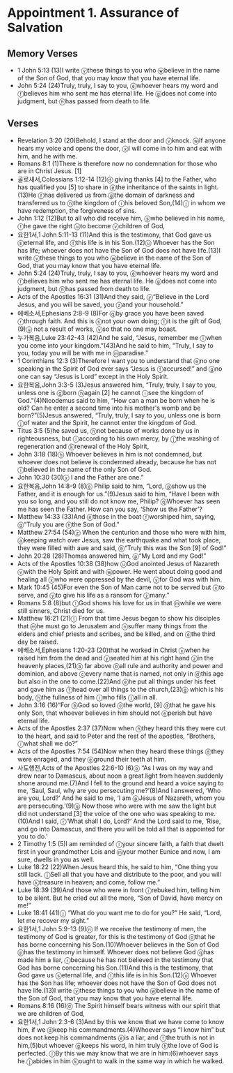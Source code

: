 #  Appointment 1. Assurance of Salvation

## Memory Verses
- 1 John 5:13 (13)<pb/>I write <f>ⓥ</f>these things to you who <f>ⓦ</f>believe in the name of the Son of God, that you may know that you have eternal life.
- John 5:24 (24)<J>Truly, truly, I say to you, <f>ⓔ</f>whoever hears my word and <f>ⓕ</f>believes him who sent me has eternal life. He <f>ⓖ</f>does not come into judgment, but <f>ⓗ</f>has passed from death to life.</J>

## Verses
- Revelation 3:20 (20)<J>Behold, I stand at the door and <f>ⓥ</f>knock. <f>ⓦ</f>If anyone hears my voice and opens the door, <f>ⓧ</f>I will come in to him and eat with him, and he with me.</J>
- Romans 8:1 (1)<pb/>There is therefore now no condemnation for those who are in Christ Jesus. <f>[1]</f>
- 골로새서,Colossians 1:12-14 (12)<f>ⓓ</f> giving thanks <f>[4]</f> to the Father, who has qualified you <f>[5]</f> to share in <f>ⓔ</f>the inheritance of the saints in light.(13)He <f>ⓕ</f>has delivered us from <f>ⓖ</f>the domain of darkness and transferred us to <f>ⓗ</f>the kingdom of <f>ⓘ</f>his beloved Son,(14)<f>ⓙ</f> in whom we have redemption, the forgiveness of sins.
- John 1:12 (12)But to all who did receive him, <f>ⓢ</f>who believed in his name, <f>ⓣ</f>he gave the right <f>ⓤ</f>to become <f>ⓥ</f>children of God,
- 요한1서,1 John 5:11-13 (11)And this is the testimony, that God gave us <f>ⓢ</f>eternal life, and <f>ⓣ</f>this life is in his Son.(12)<f>ⓤ</f> Whoever has the Son has life; whoever does not have the Son of God does not have life.(13)<pb/>I write <f>ⓥ</f>these things to you who <f>ⓦ</f>believe in the name of the Son of God, that you may know that you have eternal life.
- John 5:24 (24)<J>Truly, truly, I say to you, <f>ⓔ</f>whoever hears my word and <f>ⓕ</f>believes him who sent me has eternal life. He <f>ⓖ</f>does not come into judgment, but <f>ⓗ</f>has passed from death to life.</J>
- Acts of the Apostles 16:31 (31)And they said, <f>ⓨ</f>“Believe in the Lord Jesus, and you will be saved, you <f>ⓩ</f>and your household.”
- 에베소서,Ephesians 2:8-9 (8)For <f>ⓠ</f>by grace you have been saved <f>ⓡ</f>through faith. And this is <f>ⓢ</f>not your own doing; <f>ⓣ</f>it is the gift of God,(9)<f>ⓤ</f> not a result of works, <f>ⓥ</f>so that no one may boast.
- 누가복음,Luke 23:42-43 (42)And he said, “Jesus, remember me <f>ⓛ</f>when you come into your kingdom.”(43)And he said to him, <J>“Truly, I say to you, today you will be with me in <f>ⓜ</f>paradise.”</J>
- 1 Corinthians 12:3 (3)Therefore I want you to understand that <f>ⓔ</f>no one speaking in the Spirit of God ever says “Jesus is <f>ⓕ</f>accursed!” and <f>ⓖ</f>no one can say “Jesus is Lord” except in the Holy Spirit.
- 요한복음,John 3:3-5 (3)Jesus answered him, <J>“Truly, truly, I say to you, unless one is <f>ⓖ</f>born <f>ⓗ</f>again <f>[2]</f> he cannot <f>ⓘ</f>see the kingdom of God.”</J>(4)Nicodemus said to him, “How can a man be born when he is old? Can he enter a second time into his mother's womb and be born?”(5)Jesus answered, <J>“Truly, truly, I say to you, unless one is born <f>ⓙ</f>of water and the Spirit, he cannot enter the kingdom of God.</J>
- Titus 3:5 (5)he saved us, <f>ⓗ</f>not because of works done by us in righteousness, but <f>ⓘ</f>according to his own mercy, by <f>ⓙ</f>the washing of regeneration and <f>ⓚ</f>renewal of the Holy Spirit,
- John 3:18 (18)<J><f>ⓗ</f> Whoever believes in him is not condemned, but whoever does not believe is condemned already, because he has not <f>ⓘ</f>believed in the name of the only Son of God.</J>
- John 10:30 (30)<J><f>ⓧ</f> I and the Father are one.”</J>
- 요한복음,John 14:8-9 (8)<pb/><f>ⓞ</f> Philip said to him, “Lord, <f>ⓟ</f>show us the Father, and it is enough for us.”(9)Jesus said to him, <J>“Have I been with you so long, and you still do not know me, Philip? <f>ⓠ</f>Whoever has seen me has seen the Father. How can you say, ‘Show us the Father’?</J>
- Matthew 14:33 (33)And <f>ⓔ</f>those in the boat <f>ⓕ</f>worshiped him, saying, <f>ⓖ</f>“Truly you are <f>ⓗ</f>the Son of God.”
- Matthew 27:54 (54)<f>ⓩ</f> When the centurion and those who were with him, <f>ⓐ</f>keeping watch over Jesus, saw the earthquake and what took place, they were filled with awe and said, <f>ⓑ</f>“Truly this was the Son <f>[9]</f> of God!”
- John 20:28 (28)Thomas answered him, <f>ⓟ</f>“My Lord and my God!”
- Acts of the Apostles 10:38 (38)how <f>ⓤ</f>God anointed Jesus of Nazareth <f>ⓥ</f>with the Holy Spirit and with <f>ⓦ</f>power. He went about doing good and healing all <f>ⓧ</f>who were oppressed by the devil, <f>ⓨ</f>for God was with him.
- Mark 10:45 (45)<J>For even the Son of Man came not to be served but <f>ⓧ</f>to serve, and <f>ⓨ</f>to give his life as a ransom for <f>ⓩ</f>many.”</J>
- Romans 5:8 (8)but <f>ⓛ</f>God shows his love for us in that <f>ⓜ</f>while we were still sinners, Christ died for us.
- Matthew 16:21 (21)<pb/><f>ⓛ</f> From that time Jesus began to show his disciples that <f>ⓜ</f>he must go to Jerusalem and <f>ⓝ</f>suffer many things from the elders and chief priests and scribes, and be killed, and on <f>ⓞ</f>the third day be raised.
- 에베소서,Ephesians 1:20-23 (20)that he worked in Christ <f>ⓧ</f>when he raised him from the dead and <f>ⓨ</f>seated him at his right hand <f>ⓩ</f>in the heavenly places,(21)<f>ⓐ</f> far above <f>ⓑ</f>all rule and authority and power and dominion, and above <f>ⓒ</f>every name that is named, not only in <f>ⓓ</f>this age but also in the one to come.(22)And <f>ⓔ</f>he put all things under his feet and gave him as <f>ⓕ</f>head over all things to the church,(23)<f>ⓖ</f> which is his body, <f>ⓗ</f>the fullness of him <f>ⓘ</f>who fills <f>ⓙ</f>all in all.
- John 3:16 (16)<pb/><J>“For <f>ⓑ</f>God so loved <f>ⓒ</f>the world, <f>[9]</f> <f>ⓓ</f>that he gave his only Son, that whoever believes in him should not <f>ⓔ</f>perish but have eternal life.</J>
- Acts of the Apostles 2:37 (37)<pb/>Now when <f>ⓗ</f>they heard this they were cut to the heart, and said to Peter and the rest of the apostles, “Brothers, <f>ⓘ</f>what shall we do?”
- Acts of the Apostles 7:54 (54)<pb/>Now when they heard these things <f>ⓓ</f>they were enraged, and they <f>ⓔ</f>ground their teeth at him.
- 사도행전,Acts of the Apostles 22:6-10 (6)<pb/><f>ⓞ</f> “As I was on my way and drew near to Damascus, about noon a great light from heaven suddenly shone around me.(7)And I fell to the ground and heard a voice saying to me, <J>‘Saul, Saul, why are you persecuting me?’</J>(8)And I answered, ‘Who are you, Lord?’ And he said to me, <J>‘I am <f>ⓟ</f>Jesus of Nazareth, whom you are persecuting.’</J>(9)<f>ⓠ</f> Now those who were with me saw the light but did not understand <f>[3]</f> the voice of the one who was speaking to me.(10)And I said, <f>ⓡ</f>‘What shall I do, Lord?’ And the Lord said to me, <J>‘Rise, and go into Damascus, and there you will be told all that is appointed for you to do.’</J>
- 2 Timothy 1:5 (5)I am reminded of <f>ⓛ</f>your sincere faith, a faith that dwelt first in your grandmother Lois and <f>ⓜ</f>your mother Eunice and now, I am sure, dwells in you as well.
- Luke 18:22 (22)When Jesus heard this, he said to him, <J>“One thing you still lack. <f>ⓙ</f>Sell all that you have and distribute to the poor, and you will have <f>ⓚ</f>treasure in heaven; and come, follow me.”</J>
- Luke 18:39 (39)And those who were in front <f>ⓘ</f>rebuked him, telling him to be silent. But he cried out all the more, “Son of David, have mercy on me!”
- Luke 18:41 (41)<J><f>ⓙ</f> “What do you want me to do for you?”</J> He said, “Lord, let me recover my sight.”
- 요한1서,1 John 5:9-13 (9)<f>ⓝ</f> If we receive the testimony of men, the testimony of God is greater, for this is the testimony of God <f>ⓞ</f>that he has borne concerning his Son.(10)Whoever believes in the Son of God <f>ⓟ</f>has the testimony in himself. Whoever does not believe God <f>ⓠ</f>has made him a liar, <f>ⓡ</f>because he has not believed in the testimony that God has borne concerning his Son.(11)And this is the testimony, that God gave us <f>ⓢ</f>eternal life, and <f>ⓣ</f>this life is in his Son.(12)<f>ⓤ</f> Whoever has the Son has life; whoever does not have the Son of God does not have life.(13)<pb/>I write <f>ⓥ</f>these things to you who <f>ⓦ</f>believe in the name of the Son of God, that you may know that you have eternal life.
- Romans 8:16 (16)<f>ⓓ</f> The Spirit himself bears witness with our spirit that we are children of God,
- 요한1서,1 John 2:3-6 (3)And by this we know that we have come to know him, if we <f>ⓓ</f>keep his commandments.(4)Whoever says “I know him” but does not keep his commandments <f>ⓔ</f>is a liar, and <f>ⓕ</f>the truth is not in him,(5)but whoever <f>ⓖ</f>keeps his word, in him truly <f>ⓗ</f>the love of God is perfected. <f>ⓘ</f>By this we may know that we are in him:(6)whoever says he <f>ⓙ</f>abides in him <f>ⓚ</f>ought to walk in the same way in which he walked.
